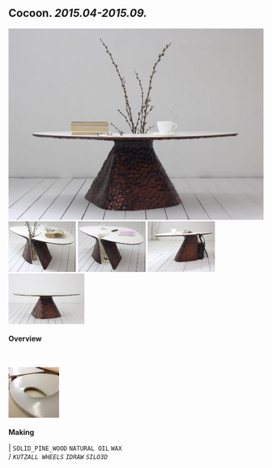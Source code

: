 
## Cocoon. _2015.04-2015.09._  
![Cocoon](/projects/Cocoon/100.jpg)<a href="https://ewwgene.github.io/projects/Cocoon/101.jpg"><img src="/projects/Cocoon/101.jpg" height="100"></a> <a href="https://ewwgene.github.io/projects/Cocoon/102.jpg"><img src="/projects/Cocoon/102.jpg" height="100"></a> <a href="https://ewwgene.github.io/projects/Cocoon/110.jpg"><img src="/projects/Cocoon/110.jpg" height="100"></a> <a href="https://ewwgene.github.io/projects/Cocoon/111.jpg"><img src="/projects/Cocoon/111.jpg" height="100"></a> 
<br>  
**Overview**  
 
<br><br>
<a href="https://ewwgene.github.io/projects/Cocoon/Making/200.jpg"><img src="/projects/Cocoon/Making/200.jpg" height="100"></a> <br>  
**Making**  
  
|
`SOLID_PINE_WOOD` `NATURAL OIL` `WAX`   
/
_`KUTZALL WHEELS`_ _`IDRAW`_ _`SILO3D`_   
<br>

<br>

